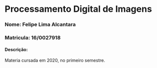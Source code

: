 # Processamento Digital de Imagens

### Nome: Felipe Lima Alcantara
### Matricula: 16/0027918
#### Descrição:
Materia cursada em 2020, no primeiro semestre. 
